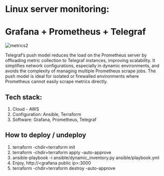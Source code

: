 # Linux server monitoring: 
# Grafana + Prometheus + Telegraf
![metrics2](https://github.com/user-attachments/assets/1bfb710d-e094-4832-8cd1-fff94579c71d)

Telegraf’s push model reduces the load on the Prometheus server by offloading metric collection to Telegraf instances, improving scalability. 
It simplifies network configurations, especially in dynamic environments, and avoids the complexity of managing multiple Prometheus scrape jobs. 
The push model is ideal for isolated or firewalled environments where Prometheus cannot easily scrape metrics directly.

## Tech stack:
1. Cloud - AWS
2. Configuration: Ansible, Terraform
3. Software: Grafana, Prometheus, Telegraf

## How to deploy / undeploy
1. terraform -chdir=terraform init
2. terraform -chdir=terraform apply -auto-approve
2. ansible-playbook -i ansible/dynamic_inventory.py ansible/playbook.yml
3. Enjoy, http://\<grafana public ip\>:3000
5. terraform -chdir=terraform destroy -auto-approve
